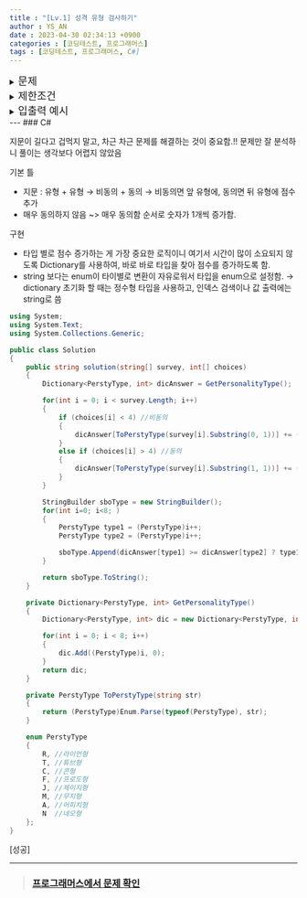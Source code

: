 ```yaml
---
title : "[Lv.1] 성격 유형 검사하기"
author : YS_AN
date : 2023-04-30 02:34:13 +0900
categories : [코딩테스트, 프로그래머스]
tags : [코딩테스트, 프로그래머스, C#]
---
```


<details>
  <summary><font size= "4">문제</font></summary>
    
    나만의 카카오 성격 유형 검사지를 만들려고 합니다. 성격 유형 검사는 다음과 같은 4개 지표로 성격 유형을   구분합니다. 성격은 각 지표에서 두 유형 중 하나로 결정됩니다. <br>  
    <table>
        <th>지표 번호</th>
        <th>성격 유형</th>
        <tr>
            <td>1번 지표</td>
            <td>라이언형(R), 튜브형(T)</td>
        </tr>
        <tr>
            <td>2번 지표</td>
            <td>콘형(C), 프로도형(F)</td>
        </tr>
        <tr>
            <td>3번 지표</td>
            <td>제이지형(J), 무지형(M)</td>
        </tr>
        <tr>
            <td>4번 지표</td>
            <td>어피치형(A), 네오형(N)</td>
        </tr>
    </table>    
    4개의 지표가 있으므로 성격 유형은 총 16(=2 x 2 x 2 x 2)가지가 나올 수 있습니다. 예를 들어, "RFMN"이나   "TCMA"와 같은 성격 유형이 있습니다. <br><br>
    검사지에는 총 n개의 질문이 있고, 각 질문에는 아래와 같은 7개의 선택지가 있습니다. <br>
    <mark>매우 비동의</mark>&nbsp;&nbsp;<mark>비동의</mark>&nbsp;&nbsp;<mark>약간 비동의</mark>&nbsp;&nbsp  <mark>모르겠음</mark>&nbsp;&nbsp;<mark>약간 동의</mark>&nbsp;&nbsp;<mark>동의</mark>&nbsp;&nbsp   <mark>매우 동의</mark>
    <br><br>
    
    각 질문은 1가지 지표로 성격 유형 점수를 판단합니다. <br>
    
    예를 들어, 어떤 한 질문에서 4번 지표로 아래 표처럼 점수를 매길 수 있습니다. <br>
    <table>
    <th>선택지</th>
    <th>성격 유형 점수</th>
    <tr>
        <td>매우 비동의</td>
        <td>네오형 3점</td>
    </tr>
    <tr>
        <td>비동의</td>
        <td>네오형 2점</td>
    </tr>
    <tr>
        <td>약간 비동의</td>
        <td>네오형 1점</td>
    </tr>
    <tr>
        <td>모르겠음</td>
        <td>어떤 성격 유형도 점수를 얻지 않습니다</td>
    </tr>
    <tr>
        <td>매우 동의</td>
        <td>어피치형 1점</td>
    </tr>
    <tr>
        <td>동의</td>
        <td>어피치형 2점</td>
    </tr>
    <tr>
        <td>약간 동의</td>
        <td>어피치형 3점</td>
    </tr>
    </table>
    검사자가 질문에서 약간 동의 선택지를 선택할 경우 어피치형(A) 성격 유형 1점을 받게 되고, 매우 비동의 선택지를 선택할 경우 네오형(N) 성격 유형 3점을 받게 됩니다. <br><br>
    
    위 예시처럼 네오형이 비동의, 어피치형이 동의인 경우만 주어지지 않고, <br>
    질문에 따라 네오형이 동의, 어피치형이 비동의인 경우도 주어질 수 있습니다. <br>
    하지만 각 선택지는 고정적인 크기의 점수를 가지고 있습니다. <br>
    
    <ul>
        <li><mark>매우 동의</mark>나 <mark>매우 비동의</mark> 선택지를 선택하면 3점을 얻습니다. </li>
        <li><mark>동의</mark>나 <mark>비동의</mark> 선택지를 선택하면 2점을 얻습니다. </li>
        <li><mark>약간 동의</mark>나 <mark>약간 비동의</mark> 선택지를 선택하면 1점을 얻습니다. </li>
        <li><mark>모르겠음</mark> 선택지를 선택하면 점수를 얻지 않습니다. </li>
    </ul>
    <br>
    검사 결과는 모든 질문의 성격 유형 점수를 더하여 각 지표에서 더 높은 점수를 받은 성격 유형이 검사자의 성격   유형이라고 판단합니다. 단, 하나의 지표에서 각 성격 유형 점수가 같으면, 두 성격 유형 중 사전 순으로 빠른 성격 유형을 검사자의 성격 유형이라고 판단합니다. <br> <br>
    
    질문마다 판단하는 지표를 담은 1차원 문자열 배열 survey와 검사자가 각 질문마다 선택한 선택지를 담은 1차원  정수 배열 choices가 매개변수로 주어집니다.  <br> 이때, 검사자의 성격 유형 검사 결과를 지표 번호 순서대로 return 하도록 solution 함수를 완성해주세요. <br> <br>

</details>
    
<details>
    <summary><font size= "4">제한조건</font></summary>

    <ul>
        <li> 1 ≤ survey의 길이 ( = n) ≤ 1,000 </li>
        <ul style="list-style-type:circle">
            <li>survey의 원소는 "RT", "TR", "FC", "CF", "MJ", "JM", "AN", "NA" 중 하나입니다.</li>
            <li>survey[i]의 첫 번째 캐릭터는 i+1번 질문의 비동의 관련 선택지를 선택하면 받는 성격 유형을 의미합니다.</li>
            <li>survey[i]의 두 번째 캐릭터는 i+1번 질문의 동의 관련 선택지를 선택하면 받는 성격 유형을 의미합니다.</li>
        </ul>

        <li>choices의 길이 = survey의 길이</li>
        <ul style="list-style-type:circle">
            <li>choices[i]는 검사자가 선택한 i+1번째 질문의 선택지를 의미합니다.</li>
            <li>1 ≤ choices의 원소 ≤ 7</li>
        </ul>
    </ul>

    <table>
        <th>choices</th>
	    <th>뜻</th>
    <tr>
        <td>1</td>
        <td>매우 비동의</td>
    </tr>
    <tr>
        <td>2</td>
        <td>비동의</td>
    </tr>
    <tr>
        <td>3</td>
        <td>약간 비동의</td>
    </tr>
    <tr>
        <td>4</td>
        <td>모르겠음</td>
    </tr>
    <tr>
        <td>5</td>
        <td>매우 동의</td>
    </tr>
    <tr>
        <td>6</td>
        <td>동의</td>
    </tr>
    <tr>
        <td>7</td>
        <td>약간 동의</td>
    </tr>    
    </table>
    <br>

</details>

<details>
  <summary><font size= "4">입출력 예시</font></summary>

    <table>
        <th>survey</th>
	    <th>choices</th>
        <th>result</th>
        <tr>
            <td>["AN", "CF", "MJ", "RT", "NA"]</td>
            <td>[5, 3, 2, 7, 5]</td>
            <td>"TCMA"</td>
        </tr>    
        <tr>
            <td>["TR", "RT", "TR"]</td>
            <td>[7, 1, 3]</td>
            <td>"RCJA"</td>
        </tr>   
    </table>

</details>
---
### C#

지문이 길다고 겁먹지 말고, 차근 차근 문제를 해결하는 것이 중요함.!!
문제만 잘 분석하니 풀이는 생각보다 어렵지 않았음 

기본 틀
- 지문 : 유형 + 유형 →  비동의 + 동의 → 비동의면 앞 유형에, 동의면 뒤 유형에 점수 추가
- 매우 동의하지 않음 ~> 매우 동의함 순서로 숫자가 1개씩 증가함.

구현
- 타입 별로 점수 증가하는 게 가장 중요한 로직이니 여기서 시간이 많이 소요되지 않도록 Dictionary를 사용하여, 바로 바로 타입을 찾아 점수를 증가하도록 함.
- string 보다는 enum이 타이별로 변환이 자유로워서 타입을 enum으로 설정함.
    → dictionary 초기화 할 때는 정수형 타입을 사용하고, 인덱스 검색이나 값 출력에는 string로 씀 
    

```csharp
using System;
using System.Text;
using System.Collections.Generic;

public class Solution
{
	public string solution(string[] survey, int[] choices)
	{
		Dictionary<PerstyType, int> dicAnswer = GetPersonalityType();

		for(int i = 0; i < survey.Length; i++)
		{
			if (choices[i] < 4) //비동의
			{
				dicAnswer[ToPerstyType(survey[i].Substring(0, 1))] += (4 - choices[i]);
			}
			else if (choices[i] > 4) //동의
			{
				dicAnswer[ToPerstyType(survey[i].Substring(1, 1))] += (choices[i] - 4);
			}
		}

		StringBuilder sboType = new StringBuilder();
		for(int i=0; i<8; )
		{
			PerstyType type1 = (PerstyType)i++;
			PerstyType type2 = (PerstyType)i++;

			sboType.Append(dicAnswer[type1] >= dicAnswer[type2] ? type1 : type2);
		}

		return sboType.ToString();
	}

	private Dictionary<PerstyType, int> GetPersonalityType()
	{
		Dictionary<PerstyType, int> dic = new Dictionary<PerstyType, int>();

		for(int i = 0; i < 8; i++)
		{
			dic.Add((PerstyType)i, 0);
		}
		return dic;
	}

	private PerstyType ToPerstyType(string str)
	{
		return (PerstyType)Enum.Parse(typeof(PerstyType), str);
	}

	enum PerstyType 
	{
		R, //라이언형
		T, //튜브형
		C, //콘형
		F, //프로도형
		J, //제이지형
		M, //무지형
		A, //어피치형
		N  //네오형
	};
}
```

[성공]

---
> ### [프로그래머스에서 문제 확인](https://school.programmers.co.kr/learn/courses/30/lessons/118666)
